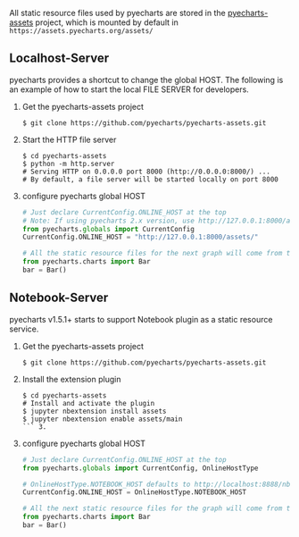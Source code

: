 All static resource files used by pyecharts are stored in the [pyecharts-assets](https://github.com/pyecharts/pyecharts-assets) project, which is mounted by default in `https://assets.pyecharts.org/assets/`

## Localhost-Server

pyecharts provides a shortcut to change the global HOST. The following is an example of how to start the local FILE SERVER for developers.

1. Get the pyecharts-assets project

    ```shell
    $ git clone https://github.com/pyecharts/pyecharts-assets.git
    ```

2. Start the HTTP file server

    ```shell
    $ cd pyecharts-assets
    $ python -m http.server
    # Serving HTTP on 0.0.0.0 port 8000 (http://0.0.0.0:8000/) ...
    # By default, a file server will be started locally on port 8000
    ````

3. configure pyecharts global HOST

    ```python
    # Just declare CurrentConfig.ONLINE_HOST at the top
    # Note: If using pyecharts 2.x version, use http://127.0.0.1:8000/assets/v5 for loading.
    from pyecharts.globals import CurrentConfig
    CurrentConfig.ONLINE_HOST = "http://127.0.0.1:8000/assets/"

    # All the static resource files for the next graph will come from the server that was just started
    from pyecharts.charts import Bar
    bar = Bar()
    ```

## Notebook-Server

pyecharts v1.5.1+ starts to support Notebook plugin as a static resource service.

1. Get the pyecharts-assets project

    ```shell
    $ git clone https://github.com/pyecharts/pyecharts-assets.git
    ```

2. Install the extension plugin

    ```shell
    $ cd pyecharts-assets
    # Install and activate the plugin
    $ jupyter nbextension install assets
    $ jupyter nbextension enable assets/main
    ``` 3.

3. configure pyecharts global HOST

    ```python
    # Just declare CurrentConfig.ONLINE_HOST at the top
    from pyecharts.globals import CurrentConfig, OnlineHostType

    # OnlineHostType.NOTEBOOK_HOST defaults to http://localhost:8888/nbextensions/assets/
    CurrentConfig.ONLINE_HOST = OnlineHostType.NOTEBOOK_HOST

    # All the next static resource files for the graph will come from the server that was just started
    from pyecharts.charts import Bar
    bar = Bar()
    ```
